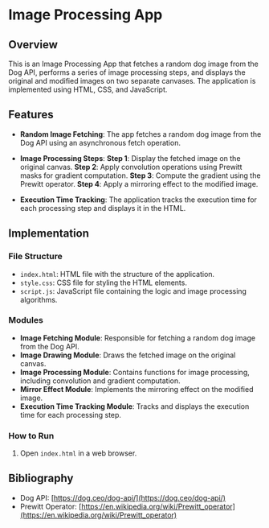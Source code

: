 # Image Processing App

## Overview

This is an Image Processing App that fetches a random dog image from the Dog API, performs a series of image processing steps, and displays the original and modified images on two separate canvases. The application is implemented using HTML, CSS, and JavaScript.

## Features

- **Random Image Fetching**: The app fetches a random dog image from the Dog API using an asynchronous fetch operation.

- **Image Processing Steps**:
   **Step 1**: Display the fetched image on the original canvas.
   **Step 2**: Apply convolution operations using Prewitt masks for gradient computation.
   **Step 3**: Compute the gradient using the Prewitt operator.
   **Step 4**: Apply a mirroring effect to the modified image.

- **Execution Time Tracking**: The application tracks the execution time for each processing step and displays it in the HTML.

## Implementation

### File Structure

- `index.html`: HTML file with the structure of the application.
- `style.css`: CSS file for styling the HTML elements.
- `script.js`: JavaScript file containing the logic and image processing algorithms.

### Modules

- **Image Fetching Module**: Responsible for fetching a random dog image from the Dog API.
- **Image Drawing Module**: Draws the fetched image on the original canvas.
- **Image Processing Module**: Contains functions for image processing, including convolution and gradient computation.
- **Mirror Effect Module**: Implements the mirroring effect on the modified image.
- **Execution Time Tracking Module**: Tracks and displays the execution time for each processing step.

### How to Run

1. Open `index.html` in a web browser.

## Bibliography

- Dog API: [https://dog.ceo/dog-api/](https://dog.ceo/dog-api/)
- Prewitt Operator: [https://en.wikipedia.org/wiki/Prewitt_operator](https://en.wikipedia.org/wiki/Prewitt_operator)
